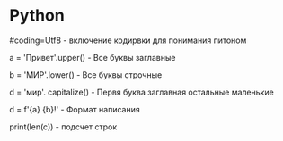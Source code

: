 # Python


#coding=Utf8   - включение кодирвки для понимания питоном

a = 'Привет'.upper() - Все буквы заглавные

b = 'МИР'.lower()   - Все буквы строчные

d = 'мир'. capitalize()  - Первя буква заглавная остальные маленькие

d = f'{a} {b}!'  - Формат написания

print(len(c)) - подсчет строк


